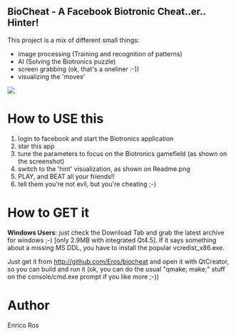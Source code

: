 BioCheat - A Facebook Biotronic Cheat..er.. Hinter!
---------------------------------------------------

This project is a mix of different small things:

- image processing (Training and recognition of patterns)
- AI (Solving the Biotronics puzzle)
- screen grabbing (ok, that's a oneliner :-))
- visualizing the 'moves'

<div><img src="http://github.com/Eros/biocheat/blob?path[]=screenshot.png&raw=true"></div>

How to USE this
===============

 1. login to facebook and start the Biotronics application
 2. star this app
 3. tune the parameters to focus on the Biotronics gamefield (as shown on the screenshot)
 4. switch to the 'hint' visualization, as shown on Readme.png
 5. PLAY, and BEAT all your friends!!
 6. tell them you're not evil, but you're cheating ;-)

How to GET it
=============

**Windows Users**: just check the Download Tab and grab the latest archive for
windows ;-) [only 2.9MB with integrated Qt4.5]. If it says something about
a missing MS DDL, you have to install the popular vcredist_x86.exe.

Just get it from http://github.com/Eros/biocheat and open it with QtCreator,
so you can build and run it (ok, you can do the usual "qmake; make;" stuff
on the console/cmd.exe prompt if you like more ;-))

Author
======

Enrico Ros

